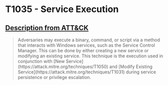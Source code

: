 # T1035 - Service Execution
## [Description from ATT&CK](https://attack.mitre.org/wiki/Technique/T1035)
<blockquote>Adversaries may execute a binary, command, or script via a method that interacts with Windows services, such as the Service Control Manager. This can be done by either creating a new service or modifying an existing service. This technique is the execution used in conjunction with [New Service](https://attack.mitre.org/techniques/T1050) and [Modify Existing Service](https://attack.mitre.org/techniques/T1031) during service persistence or privilege escalation.</blockquote>


